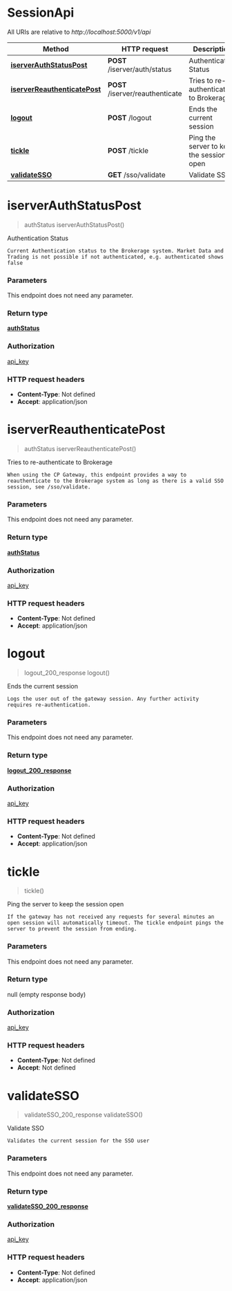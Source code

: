 # SessionApi

All URIs are relative to *http://localhost:5000/v1/api*

| Method | HTTP request | Description |
|------------- | ------------- | -------------|
| [**iserverAuthStatusPost**](SessionApi.md#iserverAuthStatusPost) | **POST** /iserver/auth/status | Authentication Status |
| [**iserverReauthenticatePost**](SessionApi.md#iserverReauthenticatePost) | **POST** /iserver/reauthenticate | Tries to re-authenticate to Brokerage |
| [**logout**](SessionApi.md#logout) | **POST** /logout | Ends the current session |
| [**tickle**](SessionApi.md#tickle) | **POST** /tickle | Ping the server to keep the session open |
| [**validateSSO**](SessionApi.md#validateSSO) | **GET** /sso/validate | Validate SSO |


<a name="iserverAuthStatusPost"></a>
# **iserverAuthStatusPost**
> authStatus iserverAuthStatusPost()

Authentication Status

    Current Authentication status to the Brokerage system. Market Data and Trading is not possible if not authenticated, e.g. authenticated shows false

### Parameters
This endpoint does not need any parameter.

### Return type

[**authStatus**](../Models/authStatus.md)

### Authorization

[api_key](../README.md#api_key)

### HTTP request headers

- **Content-Type**: Not defined
- **Accept**: application/json

<a name="iserverReauthenticatePost"></a>
# **iserverReauthenticatePost**
> authStatus iserverReauthenticatePost()

Tries to re-authenticate to Brokerage

    When using the CP Gateway, this endpoint provides a way to reauthenticate to the Brokerage system as long as there is a valid SSO session, see /sso/validate. 

### Parameters
This endpoint does not need any parameter.

### Return type

[**authStatus**](../Models/authStatus.md)

### Authorization

[api_key](../README.md#api_key)

### HTTP request headers

- **Content-Type**: Not defined
- **Accept**: application/json

<a name="logout"></a>
# **logout**
> logout_200_response logout()

Ends the current session

    Logs the user out of the gateway session. Any further activity requires re-authentication.

### Parameters
This endpoint does not need any parameter.

### Return type

[**logout_200_response**](../Models/logout_200_response.md)

### Authorization

[api_key](../README.md#api_key)

### HTTP request headers

- **Content-Type**: Not defined
- **Accept**: application/json

<a name="tickle"></a>
# **tickle**
> tickle()

Ping the server to keep the session open

    If the gateway has not received any requests for several minutes an open session will automatically timeout. The tickle endpoint pings the server to prevent the session from ending.

### Parameters
This endpoint does not need any parameter.

### Return type

null (empty response body)

### Authorization

[api_key](../README.md#api_key)

### HTTP request headers

- **Content-Type**: Not defined
- **Accept**: Not defined

<a name="validateSSO"></a>
# **validateSSO**
> validateSSO_200_response validateSSO()

Validate SSO

    Validates the current session for the SSO user

### Parameters
This endpoint does not need any parameter.

### Return type

[**validateSSO_200_response**](../Models/validateSSO_200_response.md)

### Authorization

[api_key](../README.md#api_key)

### HTTP request headers

- **Content-Type**: Not defined
- **Accept**: application/json

